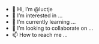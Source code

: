 - 👋 Hi, I’m @luctje
- 👀 I’m interested in ...
- 🌱 I’m currently learning ...
- 💞️ I’m looking to collaborate on ...
- 📫 How to reach me ...

<!---
luctje/luctje is a ✨ special ✨ repository because its `README.md` (this file) appears on your GitHub profile.
You can click the Preview link to take a look at your changes.
--->
